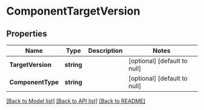 # ComponentTargetVersion

## Properties
Name | Type | Description | Notes
------------ | ------------- | ------------- | -------------
**TargetVersion** | **string** |  | [optional] [default to null]
**ComponentType** | **string** |  | [optional] [default to null]

[[Back to Model list]](../README.md#documentation-for-models) [[Back to API list]](../README.md#documentation-for-api-endpoints) [[Back to README]](../README.md)

